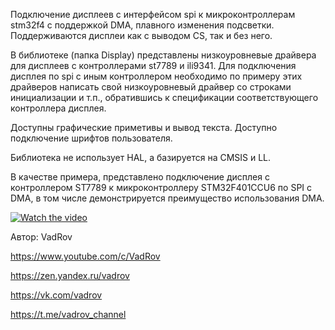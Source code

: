  Подключение дисплеев с интерфейсом spi к микроконтроллерам stm32f4 с поддержкой DMA, плавного изменения подсветки.
 Поддерживаются дисплеи как с выводом CS, так и без него.
 
 В библиотеке (папка Display) представлены низкоуровневые драйвера для дисплеев с контроллерами
 st7789 и ili9341. Для подключения дисплея по spi c иным контроллером необходимо по примеру этих драйверов написать
 свой низкоуровневый драйвер со строками инициализации и т.п., обратившись к спецификации соответствующего
 контроллера дисплея.
 
 Доступны графические приметивы и вывод текста. Доступно подключение шрифтов пользователя.
 
 Библиотека не использует HAL, а базируется на CMSIS и LL.
 
 В качестве примера, представлено подключение дисплея с контроллером ST7789 к микроконтроллеру STM32F401CCU6 по SPI с DMA,
 в том числе демонстрируется преимущество использования DMA.
 
  [![Watch the video](https://i.imgur.com/vKb2F1B.png)](https://youtu.be/8tIJ16riJqo)

 Автор: VadRov
 
 https://www.youtube.com/c/VadRov
 
 https://zen.yandex.ru/vadrov
 
 https://vk.com/vadrov
 
 https://t.me/vadrov_channel
